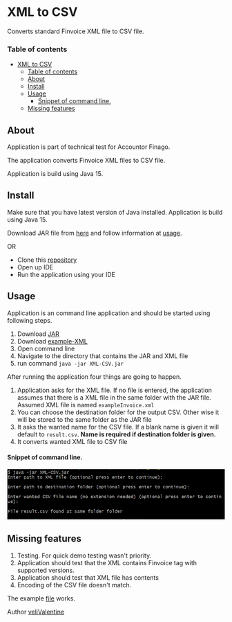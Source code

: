 # XML to CSV
Converts standard Finvoice XML file to CSV file.

### Table of contents
- [XML to CSV](#xml-to-csv)
    - [Table of contents](#table-of-contents)
  - [About](#about)
  - [Install](#install)
  - [Usage](#usage)
      - [Snippet of command line.](#snippet-of-command-line)
  - [Missing features](#missing-features)
## About
Application is part of technical test for Accountor Finago.

The application converts Finvoice XML files to CSV file. 

Application is build using Java 15.

## Install
Make sure that you have latest version of Java installed. Application is build using Java 15.

Download JAR file from [here](./out/artifacts/XML_CSV_jar/XML-CSV.jar) and follow information at [usage](#usage).

OR

- Clone this [repository](https://github.com/veliValentine/XML-CSV-converter.git)
- Open up IDE
- Run the application using your IDE

## Usage
Application is an command line application and should be started using following steps.

1. Download [JAR](./out/artifacts/XML_CSV_jar/XML-CSV.jar)
2. Download [example-XML](./documents/exampleInvoice.xml)
3. Open command line
4. Navigate to the directory that contains the JAR and XML file
5. run command ```java -jar XML-CSV.jar```

After running the application four things are going to happen.

1. Application asks for the XML file. If no file is entered, the application assumes that there is a XML file in the same folder with the JAR file. Assumed XML file is named ```exampleInvoice.xml```
2. You can choose the destination folder for the output CSV. Other wise it will be stored to the same folder as the JAR file
3. It asks the wanted name for the CSV file. If a blank name is given it will default to ```result.csv```. **Name is required if destination folder is given.**
4. It converts wanted XML file to CSV file

#### Snippet of command line.
![commanline](./documents/example.png)

## Missing features
1. Testing. For quick demo testing wasn't priority.
2. Application should test that the XML contains Finvoice tag with supported versions.
3. Application should test that XML file has contents
4. Encoding of the CSV file doesn't match.

The example [file](./documents/exampleInvoice.xml) works.

Author [veliValentine](https://github.com/veliValentine/)